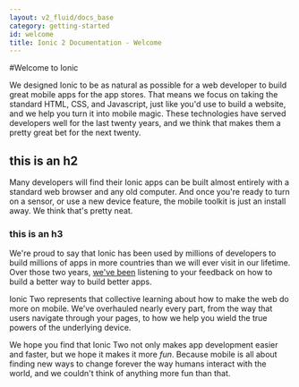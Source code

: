 ```yaml
---
layout: v2_fluid/docs_base
category: getting-started
id: welcome
title: Ionic 2 Documentation - Welcome
---
```


#Welcome to Ionic

We designed Ionic to be as natural as possible for a web developer to build great mobile apps for the app stores. That means we focus on taking the standard HTML, CSS, and Javascript, just like you'd use to build a website, and we help you turn it into mobile magic. These technologies have served developers well for the last twenty years, and we think that makes them a pretty great bet for the next twenty.

## this is an h2

Many developers will find their Ionic apps can be built almost entirely with a standard web browser and any old computer. And once you're ready to turn on a sensor, or use a new device feature, the mobile toolkit is just an install away. We think that's pretty neat.

### this is an h3

We're proud to say that Ionic has been used by millions of developers to build millions of apps in more countries than we will ever visit in our lifetime. Over those two years, [we've been](http://google.com) listening to your feedback on how to build a better way to build better apps.

Ionic Two represents that collective learning about how to make the web do more on mobile. We've overhauled nearly every part, from the way that users navigate through your pages, to how we help you wield the true powers of the underlying device.

We hope you find that Ionic Two not only makes app development easier and faster, but we hope it makes it more *fun*. Because mobile is all about finding new ways to change forever the way humans interact with the world, and we couldn't think of anything more fun than that.
